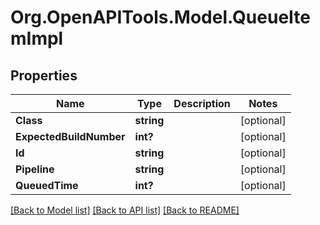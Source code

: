 # Org.OpenAPITools.Model.QueueItemImpl

## Properties

Name | Type | Description | Notes
------------ | ------------- | ------------- | -------------
**Class** | **string** |  | [optional] 
**ExpectedBuildNumber** | **int?** |  | [optional] 
**Id** | **string** |  | [optional] 
**Pipeline** | **string** |  | [optional] 
**QueuedTime** | **int?** |  | [optional] 

[[Back to Model list]](../README.md#documentation-for-models) [[Back to API list]](../README.md#documentation-for-api-endpoints) [[Back to README]](../README.md)

